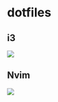 # dotfiles
## i3
<img src="https://github.com/martinval11/dotfiles/blob/main/mydesktop.png">

## Nvim
<img src="https://github.com/martinval11/dotfiles/blob/main/nvim.png">
